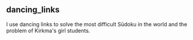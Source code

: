 ## dancing_links
I use dancing links to solve the most difficult Sūdoku in the world and the problem of Kirkma's girl students.


